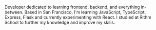 Developer dedicated to learning frontend, backend, and everything in-between. 
Based in San Francisco, I'm learning JavaScript, TypeScript, Express, Flask and 
currently experimenting with React. I studied at Rithm School to further my knowledge and improve my skills.

<!--
**yceline-yu/yceline-yu** is a ✨ _special_ ✨ repository because its `README.md` (this file) appears on your GitHub profile.

Here are some ideas to get you started:

- 🔭 I’m currently working on ...
- 🌱 I’m currently learning ...
- 👯 I’m looking to collaborate on ...
- 🤔 I’m looking for help with ...
- 💬 Ask me about ...
- 📫 How to reach me: ...
- 😄 Pronouns: ...
- ⚡ Fun fact: ...
-->
